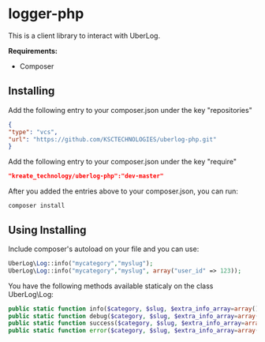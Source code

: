 logger-php
==========

This is a client library to interact with UberLog.

**Requirements:**

- Composer


Installing
-----------

Add the following entry to your composer.json under the key "repositories"
```json
{
"type": "vcs",
"url": "https://github.com/KSCTECHNOLOGIES/uberlog-php.git"
}

```
Add the following entry to your composer.json under the key "require"
```json
"kreate_technology/uberlog-php":"dev-master"
```

After you added the entries above to your composer.json, you can run:
```shell
composer install
```

Using
Installing
-----------

Include composer's autoload on your file and you can use:
```php
UberLog\Log::info("mycategory","myslug");
UberLog\Log::info("mycategory","myslug", array("user_id" => 123));
```
You have the following methods available staticaly on the class UberLog\Log:
```php
public static function info($category, $slug, $extra_info_array=array());
public static function debug($category, $slug, $extra_info_array=array());
public static function success($category, $slug, $extra_info_array=array());
public static function error($category, $slug, $extra_info_array=array());
```
